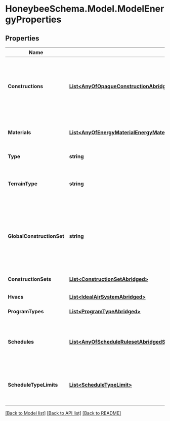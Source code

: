 
# HoneybeeSchema.Model.ModelEnergyProperties

## Properties

Name | Type | Description | Notes
------------ | ------------- | ------------- | -------------
**Constructions** | [**List&lt;AnyOfOpaqueConstructionAbridgedWindowConstructionAbridgedShadeConstructionAirBoundaryConstructionAbridged&gt;**](AnyOfOpaqueConstructionAbridgedWindowConstructionAbridgedShadeConstructionAirBoundaryConstructionAbridged.md) | A list of all unique constructions in the model. This includes constructions across all Faces, Apertures, Doors, Shades, Room ConstructionSets, and the global_construction_set. | 
**Materials** | [**List&lt;AnyOfEnergyMaterialEnergyMaterialNoMassEnergyWindowMaterialGasEnergyWindowMaterialGasCustomEnergyWindowMaterialGasMixtureEnergyWindowMaterialSimpleGlazSysEnergyWindowMaterialBlindEnergyWindowMaterialGlazingEnergyWindowMaterialShade&gt;**](AnyOfEnergyMaterialEnergyMaterialNoMassEnergyWindowMaterialGasEnergyWindowMaterialGasCustomEnergyWindowMaterialGasMixtureEnergyWindowMaterialSimpleGlazSysEnergyWindowMaterialBlindEnergyWindowMaterialGlazingEnergyWindowMaterialShade.md) | A list of all unique materials in the model. This includes materials needed to make the Model constructions. | 
**Type** | **string** |  | [optional] [default to "ModelEnergyProperties"]
**TerrainType** | **string** | Text for the terrain in which the model sits. This is used to determine the wind profile over the height of the rooms. | [optional] [default to TerrainTypeEnum.City]
**GlobalConstructionSet** | **string** | Name for the ConstructionSet to be used for all objects lacking their own construction or a parent Room construction_set. This ConstructionSet must appear under the Model construction_sets. | [optional] 
**ConstructionSets** | [**List&lt;ConstructionSetAbridged&gt;**](ConstructionSetAbridged.md) | List of all ConstructionSets in the Model. | [optional] 
**Hvacs** | [**List&lt;IdealAirSystemAbridged&gt;**](IdealAirSystemAbridged.md) | List of all HVAC systems in the Model. | [optional] 
**ProgramTypes** | [**List&lt;ProgramTypeAbridged&gt;**](ProgramTypeAbridged.md) | List of all ProgramTypes in the Model. | [optional] 
**Schedules** | [**List&lt;AnyOfScheduleRulesetAbridgedScheduleFixedIntervalAbridged&gt;**](AnyOfScheduleRulesetAbridgedScheduleFixedIntervalAbridged.md) | A list of all unique schedules in the model. This includes schedules across all HVAC systems, ProgramTypes, Rooms, and Shades. | [optional] 
**ScheduleTypeLimits** | [**List&lt;ScheduleTypeLimit&gt;**](ScheduleTypeLimit.md) | A list of all unique ScheduleTypeLimits in the model. This all ScheduleTypeLimits needed to make the Model schedules. | [optional] 

[[Back to Model list]](../README.md#documentation-for-models)
[[Back to API list]](../README.md#documentation-for-api-endpoints)
[[Back to README]](../README.md)

